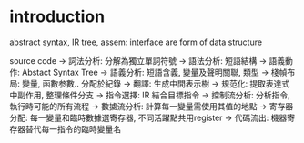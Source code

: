 # introduction
abstract syntax, IR tree, assem: interface are form of data structure

source code 
-> 詞法分析: 分解為獨立單詞符號
-> 語法分析: 短語結構
-> 語義動作: Abstact Syntax Tree
-> 語義分析: 短語含義, 變量及聲明關聯, 類型
-> 棧幀布局: 變量, 函數参數.. 分配於紀錄
-> 翻譯: 生成中間表示樹
-> 規范化: 提取表達式中副作用, 整理條件分支
-> 指令選擇: IR 結合目標指令
-> 控制流分析: 分析指令, 執行時可能的所有流程
-> 數㨿流分析: 計算每一變量需使用其值的地點
-> 寄存器分配: 每一變量和臨時數據選寄存器, 不同活躍點共用register
-> 代碼流出: 機器寄存器替代每一指令的臨時變量名
























